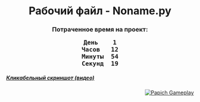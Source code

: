 <h1><center>Рабочий файл - Noname.py</center></h1><h3><center>Потраченное время на проект:</center><center><pre>День	1
Часов	12
Минуты	54
Секунд	19</pre></center></h3><h5><a href="https://youtu.be/UryFjJnok6I">Кликабельный скриншот (видео)</a></h5><a style="float:right" href="https://youtu.be/UryFjJnok6I" target="_blank">  <img alt="Papich Gameplay" src="https://img.youtube.com/vi/UryFjJnok6I/maxresdefault.jpg" /></a>
